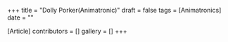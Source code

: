 +++
title = "Dolly Porker(Animatronic)"
draft = false
tags = [Animatronics]
date = ""

[Article]
contributors = []
gallery = []
+++